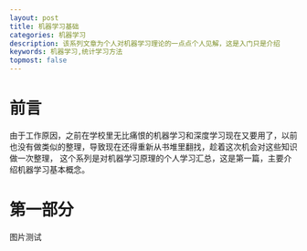 ```yaml
---
layout: post
title: 机器学习基础
categories: 机器学习
description: 该系列文章为个人对机器学习理论的一点点个人见解，这是入门只是介绍
keywords: 机器学习,统计学习方法
topmost: false
---
```


# 前言
由于工作原因，之前在学校里无比痛恨的机器学习和深度学习现在又要用了，以前也没有做类似的整理，导致现在还得重新从书堆里翻找，趁着这次机会对这些知识做一次整理，
这个系列是对机器学习原理的个人学习汇总，这是第一篇，主要介绍机器学习基本概念。

# 第一部分
图片测试
